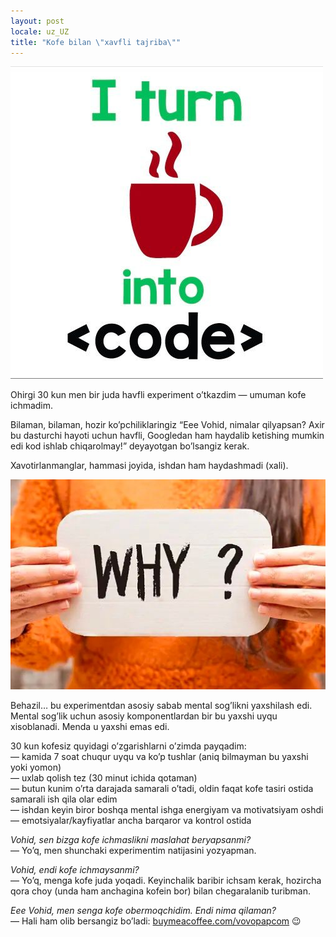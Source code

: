```yaml
---
layout: post
locale: uz_UZ
title: "Kofe bilan \"xavfli tajriba\""
---
```


![Code-factory](/assets/code-factory.jpg)

Ohirgi 30 kun men bir juda havfli experiment o’tkazdim — umuman kofe ichmadim.

Bilaman, bilaman, hozir ko’pchiliklaringiz “Eee Vohid, nimalar qilyapsan? Axir bu dasturchi hayoti uchun havfli, Googledan ham haydalib ketishing mumkin edi kod ishlab chiqarolmay!” deyayotgan bo’lsangiz kerak.

Xavotirlanmanglar, hammasi joyida, ishdan ham haydashmadi (xali).

![Why](/assets/why%3F.jpg)

Behazil… bu experimentdan asosiy sabab mental sog’likni yaxshilash edi. Mental sog’lik uchun asosiy komponentlardan bir bu yaxshi uyqu xisoblanadi. Menda u yaxshi emas edi.

30 kun kofesiz quyidagi o’zgarishlarni o’zimda payqadim:\
— kamida 7 soat chuqur uyqu va ko’p tushlar (aniq bilmayman bu yaxshi yoki yomon)\
— uxlab qolish tez (30 minut ichida qotaman)\
— butun kunim o’rta darajada samarali o’tadi, oldin faqat kofe tasiri ostida samarali ish qila olar edim\
— ishdan keyin biror boshqa mental ishga energiyam va motivatsiyam oshdi\
— emotsiyalar/kayfiyatlar ancha barqaror va kontrol ostida

*Vohid, sen bizga kofe ichmaslikni maslahat beryapsanmi?*\
— Yo’q, men shunchaki experimentim natijasini yozyapman.

*Vohid, endi kofe ichmaysanmi?*\
— Yo’q, menga kofe juda yoqadi. Keyinchalik baribir ichsam kerak, hozircha qora choy (unda ham anchagina kofein bor) bilan chegaralanib turibman.

*Eee Vohid, men senga kofe obermoqchidim. Endi nima qilaman?*\
— Hali ham olib bersangiz bo’ladi: [buymeacoffee.com/vovopapcom](buymeacoffee.com/vovopapcom) 😉